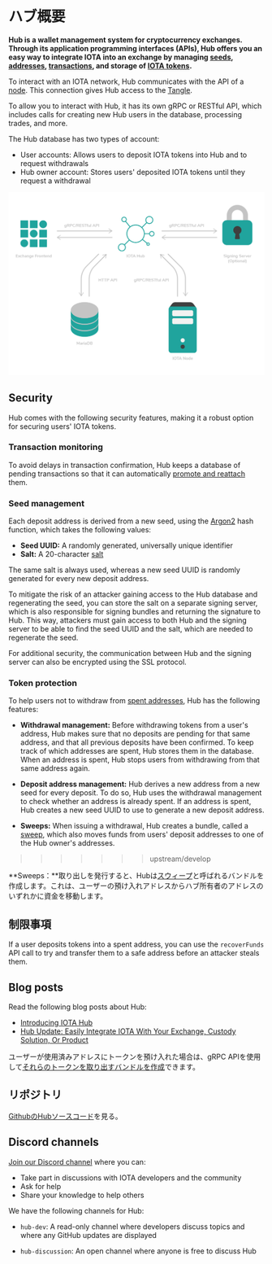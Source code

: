 # ハブ概要
<!-- # Hub overview -->

**Hub is a wallet management system for cryptocurrency exchanges. Through its application programming interfaces (APIs), Hub offers you an easy way to integrate IOTA into an exchange by managing [seeds](root://getting-started/0.1/clients/seeds.md), [addresses](root://getting-started/0.1/clients/addresses.md), [transactions](root://getting-started/0.1/transactions/transactions.md), and storage of [IOTA tokens](root://getting-started/0.1/clients/token.md).**

To interact with an IOTA network, Hub communicates with the API of a [node](root://getting-started/0.1/network/nodes.md). This connection gives Hub access to the [Tangle](root://getting-started/0.1/clients/token.md).

To allow you to interact with Hub, it has its own gRPC or RESTful API, which includes calls for creating new Hub users in the database, processing trades, and more.

The Hub database has two types of account:

- User accounts: Allows users to deposit IOTA tokens into Hub and to request withdrawals
- Hub owner account: Stores users' deposited IOTA tokens until they request a withdrawal

![IOTA Hub architecture](../images/iota_hub.png)

## Security

Hub comes with the following security features, making it a robust option for securing users' IOTA tokens.

### Transaction monitoring

To avoid delays in transaction confirmation, Hub keeps a database of pending transactions so that it can automatically [promote and reattach](root://getting-started/0.1/transactions/reattach-rebroadcast-promote.md) them.

### Seed management

Each deposit address is derived from a new seed, using the [Argon2](https://www.argon2.com/) hash function, which takes the following values:

- **Seed UUID:** A randomly generated, universally unique identifier
- **Salt:** A 20-character [salt](https://en.wikipedia.org/wiki/Salt_(cryptography))

The same salt is always used, whereas a new seed UUID is randomly generated for every new deposit address.

To mitigate the risk of an attacker gaining access to the Hub database and regenerating the seed, you can store the salt on a separate signing server, which is also responsible for signing bundles and returning the signature to Hub. This way, attackers must gain access to both Hub and the signing server to be able to find the seed UUID and the salt, which are needed to regenerate the seed.

For additional security, the communication between Hub and the signing server can also be encrypted using the SSL protocol.

### Token protection

To help users not to withdraw from [spent addresses](root://getting-started/0.1/clients/addresses.md#spent-addresses), Hub has the following features:

- **Withdrawal management:** Before withdrawing tokens from a user's address, Hub makes sure that no deposits are pending for that same address, and that all previous deposits have been confirmed. To keep track of which addresses are spent, Hub stores them in the database. When an address is spent, Hub stops users from withdrawing from that same address again.

- **Deposit address management:** Hub derives a new address from a new seed for every deposit. To do so, Hub uses the withdrawal management to check whether an address is already spent. If an address is spent, Hub creates a new seed UUID to use to generate a new deposit address.

- **Sweeps:** When issuing a withdrawal, Hub creates a bundle, called a [sweep](../concepts/sweeps.md), which also moves funds from users' deposit addresses to one of the Hub owner's addresses.
>>>>>>> upstream/develop

**Sweeps：**取り出しを発行すると、Hubは[スウィープ](../concepts/sweeps.md)と呼ばれるバンドルを作成します。これは、ユーザーの預け入れアドレスからハブ所有者のアドレスのいずれかに資金を移動します。
<!-- **Sweeps:** When issuing a withdrawal, Hub creates a bundle, called a [sweep](../concepts/sweeps.md), that also moves funds from users' deposit addresses to one of the Hub owner's addresses. -->

## 制限事項
<!-- ## Limitations -->

If a user deposits tokens into a spent address, you can use the `recoverFunds` API call to try and transfer them to a safe address before an attacker steals them.

## Blog posts

Read the following blog posts about Hub:

- [Introducing IOTA Hub](https://blog.iota.org/introducing-iota-hub-5349bb8a29cd)
- [Hub Update: Easily Integrate IOTA With Your Exchange, Custody Solution, Or Product](https://blog.iota.org/hub-update-easily-integrate-iota-with-your-exchange-custody-solution-or-product-747181b33d37)

ユーザーが使用済みアドレスにトークンを預け入れた場合は、gRPC APIを使用して[それらのトークンを取り出すバンドルを作成](https://github.com/iotaledger/rpchub/blob/master/docs/hip/001-sign_bundle.md)できます。
<!-- If a user deposits tokens into a spent address, you can use the gRPC API to [create a bundle that withdraws those tokens](https://github.com/iotaledger/rpchub/blob/master/docs/hip/001-sign_bundle.md). -->

## リポジトリ
<!-- ## Repository -->

[GithubのHubソースコード](https://github.com/iotaledger/hub)を見る。
<!-- Go to the Hub source code on [Github](https://github.com/iotaledger/hub). -->

## Discord channels

[Join our Discord channel](https://discord.iota.org) where you can:

- Take part in discussions with IOTA developers and the community
- Ask for help
- Share your knowledge to help others

We have the following channels for Hub:

- `hub-dev`: A read-only channel where developers discuss topics and where any GitHub updates are displayed

- `hub-discussion`: An open channel where anyone is free to discuss Hub
